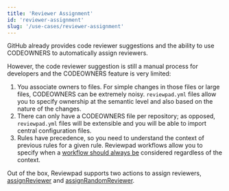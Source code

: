 ```yaml
---
title: 'Reviewer Assignment'
id: 'reviewer-assignment'
slug: '/use-cases/reviewer-assignment'
---
```


GitHub already provides code reviewer suggestions and the ability to use CODEOWNERS to automatically assign reviewers.

However, the code reviewer suggestion is still a manual process for developers and the CODEOWNERS feature is very limited:

1. You associate owners to files. For simple changes in those files or large files, CODEOWNERS can be extremely noisy. `reviewpad.yml` files allow you to specify ownership at the semantic level and also based on the nature of the changes.
2. There can only have a CODEOWNERS file per repository; as opposed, `reviewpad.yml` files will be extensible and you will be able to import central configuration files.
3. Rules have precedence, so you need to understand the context of previous rules for a given rule. Reviewpad workflows allow you to specify when a [workflow should always be](../../reviewpad-file-specification/reviewpad-syntax.md#workflow) considered regardless of the context.

Out of the box, Reviewpad supports two actions to assign reviewers, [assignReviewer](../../reviewpad-file-specification/aladino-specification/aladino-built-ins.mdx#assignreviewer) and [assignRandomReviewer](../../reviewpad-file-specification/aladino-specification/aladino-built-ins.mdx#assignrandomreviewer).
